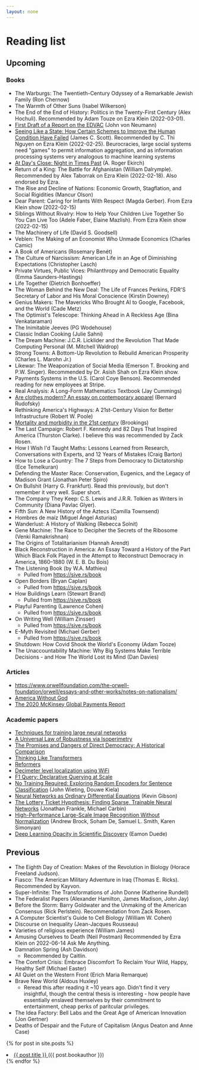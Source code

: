 ```yaml
---
layout: none
---
```


# Reading list

## Upcoming

### Books

- The Warburgs: The Twentieth-Century Odyssey of a Remarkable Jewish Family
  (Ron Chernow)
- The Warmth of Other Suns (Isabel Wilkerson)
- The End of the End of History: Politics in the Twenty-First Century (Alex
  Hochuli).  Recommended by Adam Touze on Ezra Klein (2022-03-01).
- [First Draft of a Report on the
  EDVAC](https://web.mit.edu/STS.035/www/PDFs/edvac.pdf) (John von Neumann)
- [Seeing Like a State: How Certain Schemes to Improve the Human Condition Have
  Failed](https://en.wikipedia.org/wiki/Seeing_Like_a_State) (James C. Scott).
  Recommended by C. Thi Nguyen on Ezra Klein (2022-02-25). Beurocracies, large
  social systems need "games" to permit information aggregation, and as
  information processing systems very analogous to machine learning systems
- [At Day's Close: Night in Times
  Past](https://www.goodreads.com/book/show/722892.At_Day_s_Close) (A. Roger
  Ekirch)
- Return of a King: The Battle for Afghanistan (William Dalrymple). Recommended
  by Alex Taborrak on Ezra
  Klein (2022-02-18). Also endorsed by Ezra.
- The Rise and Decline of Nations: Economic Growth, Stagflation, and Social
  Rigidities (Mancur Olson)
- Dear Parent: Caring for Infants With Respect (Magda Gerber). From Ezra Klein
  show (2022-02-15)
- Siblings Without Rivalry: How to Help Your Children Live Together So You Can
  Live Too (Adele Faber, Elaine Mazlish). From Ezra Klein show (2022-02-15)
- The Machinery of Life (David S. Goodsell)
- Veblen: The Making of an Economist Who Unmade Economics (Charles Camic)
- A Book of Americans (Rosemary Benét)
- The Culture of Narcissism: American Life in an Age of Diminishing
  Expectations (Christopher Lasch)
- Private Virtues, Public Vices: Philanthropy and Democratic Equality (Emma
  Saunders-Hastings)
- Life Together (Dietrich Bonhoeffer)
- The Woman Behind the New Deal: The Life of Frances Perkins, FDR'S Secretary
  of Labor and His Moral Conscience (Kirstin Downey)
- Genius Makers: The Mavericks Who Brought AI to Google, Facebook, and the
  World (Cade Metz)
- The Optimist's Telescope: Thinking Ahead in A Reckless Age (Bina Venkataraman)
- The Inimitable Jeeves (PG Wodehouse)
- Classic Indian Cooking (Julie Sahni)
- The Dream Machine: J.C.R. Licklider and the Revolution That Made Computing
  Personal (M. Mitchell Waldrop)
- Strong Towns: A Bottom-Up Revolution to Rebuild American Prosperity (Charles
  L. Marohn Jr.)
- Likewar: The Weaponization of Social Media (Emerson T. Brooking and P.W.
  Singer). Recommended by Dr. Asish Shah on Ezra Klein show.
- Payments Systems in the U.S. (Carol Coye Benson). Recommended reading for new
  employees at Stripe.
- Real Analysis: A Long-Form Mathematics Textbook (Jay Cummings)
- [Are clothes modern? An essay on contemporary
  apparel](https://www.moma.org/documents/moma_catalogue_3159_300063439.pdf)
  (Bernard Rudofsky)
- Rethinking America's Highways: A 21st-Century Vision for Better
  Infrastructure (Robert W. Poole)
- [Mortality and morbidity in the 21st
  century](https://www.brookings.edu/wp-content/uploads/2017/03/6_casedeaton.pdf)
  (Brookings)
- The Last Campaign: Robert F. Kennedy and 82 Days That Inspired America
  (Thurston Clarke). I believe this was recommended by Zack Rosen.
- How I Wish I'd Taught Maths: Lessons Learned from Research, Conversations
  with Experts, and 12 Years of Mistakes (Craig Barton)
- How to Lose a Country: The 7 Steps from Democracy to Dictatorship (Ece
  Temelkuran)
- Defending the Master Race: Conservation, Eugenics, and the Legacy of Madison
  Grant (Jonathan Peter Spiro)
- On Bullshit (Harry G. Frankfurt). Read this previously, but don't remember it
  very well. Super short.
- The Company They Keep: C.S. Lewis and J.R.R. Tolkien as Writers in Community
  (Diana Pavlac Glyer).
- Fifth Sun: A New History of the Aztecs (Camilla Townsend)
- Hombres de maíz (Miguel Ángel Asturias)
- Wanderlust: A History of Walking (Rebecca Solnit)
- Gene Machine: The Race to Decipher the Secrets of the Ribosome (Venki Ramakrishnan)
- The Origins of Totalitarianism (Hannah Arendt)
- Black Reconstruction in America: An Essay Toward a History of the Part Which
  Black Folk Played in the Attempt to Reconstruct Democracy in America,
  1860–1880 (W. E. B. Du Bois)
- The Listening Book (by W.A. Mathieu)
  - Pulled from <https://sive.rs/book>
- Open Borders (Bryan Caplan)
  - Pulled from <https://sive.rs/book>
- How Buildings Learn (Stewart Brand)
  - Pulled from <https://sive.rs/book>
- Playful Parenting (Lawrence Cohen)
  - Pulled from <https://sive.rs/book>
- On Writing Well (William Zinsser)
  - Pulled from <https://sive.rs/book>
- E-Myth Revisited (Michael Gerber)
  - Pulled from <https://sive.rs/book>
- Shutdown: How Covid Shook the World's Economy (Adam Tooze)
- The Unaccountability Machine: Why Big Systems Make Terrible Decisions - and How The World Lost its Mind (Dan Davies)

### Articles

- <https://www.orwellfoundation.com/the-orwell-foundation/orwell/essays-and-other-works/notes-on-nationalism/>
- [America Without God](https://www.theatlantic.com/magazine/archive/2021/04/america-politics-religion/618072/)
- [The 2020 McKinsey Global Payments Report](https://www.mckinsey.com/~/media/mckinsey/industries/financial%20services/our%20insights/accelerating%20winds%20of%20change%20in%20global%20payments/2020-mckinsey-global-payments-report-vf.pdf)

### Academic papers

- [Techniques for training large neural networks](https://openai.com/blog/techniques-for-training-large-neural-networks/)
- [A Universal Law of Robustness via Isoperimetry](https://arxiv.org/pdf/2105.12806.pdf)
- [The Promises and Dangers of Direct Democracy: A Historical Comparison](https://journals.openedition.org/siecles/1072#abstract-1072-en)
- [Thinking Like Transformers](https://arxiv.org/pdf/2106.06981.pdf)
- [Reformers](https://openreview.net/forum?id=rkgNKkHtvB)
- [Decimeter level localization using WiFi](http://conferences.sigcomm.org/sigcomm/2015/pdf/papers/p269.pdf)
- [F1 Query: Declarative Querying at Scale](https://research.google/pubs/pub47224.pdf)
- [No Training Required: Exploring Random Encoders for Sentence
  Classification](https://arxiv.org/abs/1901.10444) (John Wieting, Douwe Kiela)
- [Neural Networks as Ordinary Differential
  Equations](https://rkevingibson.github.io/blog/neural-networks-as-ordinary-differential-equations/)
  (Kevin Gibson)
- [The Lottery Ticket Hypothesis: Finding Sparse, Trainable Neural
  Networks](https://openreview.net/pdf?id=rJl-b3RcF7) (Jonathan Frankle,
  Michael Carbin)
- [High-Performance Large-Scale Image Recognition Without
  Normalization](https://arxiv.org/abs/2102.06171) (Andrew Brock, Soham De,
  Samuel L. Smith, Karen Simonyan)
- [Deep Learning Opacity in Scientific
  Discovery](https://arxiv.org/abs/2206.00520) (Eamon Duede)

## Previous

- The Eighth Day of Creation: Makes of the Revolution in Biology (Horace
  Freeland Judson).
- Fiasco: The American Military Adventure in Iraq (Thomas E. Ricks).
  Recommended by Kayvon.
- Super-Infinite: The Transformations of John Donne (Katherine Rundell)
- The Federalist Papers (Alexander Hamilton, James Madison, John Jay)
- Before the Storm: Barry Goldwater and the Unmaking of the American Consensus
  (Rick Perlstein). Recommendation from Zack Rosen.
- A Computer Scientist's Guide to Cell Biology (William W. Cohen)
- Discourse on Inequality (Jean-Jacques Rousseau)
- Varieties of religious experience (William James)
- Amusing Ourselves to Death (Neil Postman)
  Recommended by Ezra Klein on 2022-06-14 Ask Me Anything.
- Damnation Spring (Ash Davidson)
  - Recommended by Caitlin.
- The Comfort Crisis: Embrace Discomfort To Reclaim Your Wild, Happy, Healthy
  Self (Michael Easter)
- All Quiet on the Western Front (Erich Maria Remarque)
- Brave New World (Aldous Huxley)
    - Reread this after reading it ~10 years ago. Didn't find it very
      insightful, though the central thesis is interesting - how people have
      essentially enslaved themselves by their commitment to entertainment,
      cheap perks of paritcular privileges.
- The Idea Factory: Bell Labs and the Great Age of American Innovation (Jon
  Gertner)
- Deaths of Despair and the Future of Capitalism (Angus Deaton and Anne Case)

{% for post in site.posts %}
<li>
  <a href="{{ post.url }}">
    {{ post.title }}
  </a> ({{ post.bookauthor }})
</li>
{% endfor %}
